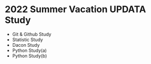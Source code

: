 # 2022 Summer Vacation UPDATA Study

- Git & Github Study
- Statistic Study
- Dacon Study
- Python Study(a)
- Python Study(b)
